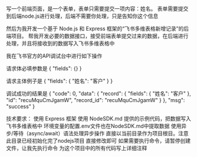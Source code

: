 写一个前端页面，是一个表单，表单只需要提交一项内容：姓名。
表单需要提交到后端node.js进行处理，后端不需要你处理，只是告知你这个信息

然后为我开发一个基于 Node.js 和 Express 框架的“飞书多维表格新增记录”的后端项目。
帮我开发必要的数据接口，接受前端表单提交过来的数据，在后端进行处理，并且将接收到的数据写入飞书多维表格中

我在飞书官方的API调试台中进行如下操作

请求体必填参数是
{
  "fields": {}
}

请求主体例子是
{
  "fields": {
    "姓名": "客户"
  }
}

调试成功的结果是
{
  "code": 0,
  "data": {
    "record": {
      "fields": {
        "姓名": "客户"
      },
      "id": "recuMquCmJgamW",
      "record_id": "recuMquCmJgamW"
    }
  },
  "msg": "success"
}


技术要求：
使用 Express 框架
使用 NodeSDK.md 提供的示例代码，把数据写入飞书多维表格中 
环境变量的配置.env文件也在NodeSDK.md中提取数据
使用异步/等待（async/await）语法处理异步操作 
直接以当前目录作为项目根目。注意 此目录已经初始化完了nodejs项目 直接修改即可 
如果需要执行命令，请暂停创建文件，让我先执行命令 
为这个项目中的所有代码写上详细注释